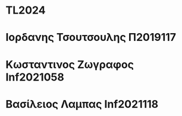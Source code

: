 # TL2024
# Ιορδανης Τσουτσουλης Π2019117
# Κωσταντινος Ζωγραφος Inf2021058
# Βασίλειος Λαμπας Inf2021118

